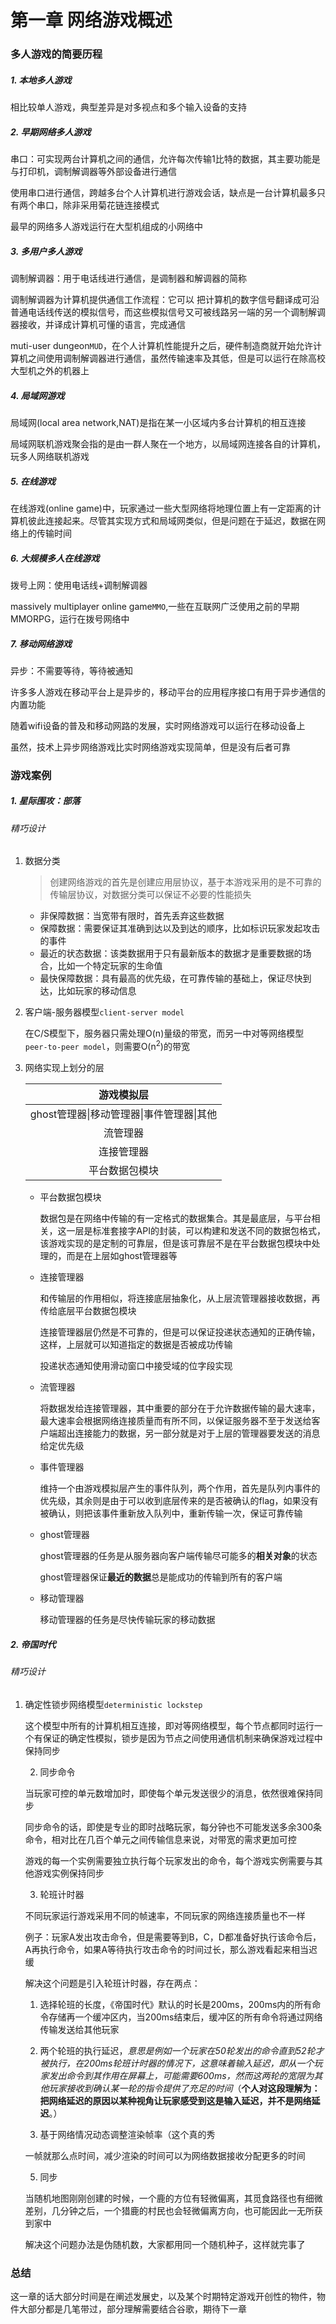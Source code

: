 # 第一章 网络游戏概述

### 多人游戏的简要历程

##### 1. 本地多人游戏

相比较单人游戏，典型差异是对多视点和多个输入设备的支持

##### 2. 早期网络多人游戏

串口：可实现两台计算机之间的通信，允许每次传输1比特的数据，其主要功能是与打印机，调制解调器等外部设备进行通信

使用串口进行通信，跨越多台个人计算机进行游戏会话，缺点是一台计算机最多只有两个串口，除非采用菊花链连接模式

最早的网络多人游戏运行在大型机组成的小网络中

##### 3. 多用户多人游戏

调制解调器：用于电话线进行通信，是调制器和解调器的简称

调制解调器为计算机提供通信工作流程：它可以 把计算机的数字信号翻译成可沿普通电话线传送的模拟信号，而这些模拟信号又可被线路另一端的另一个调制解调器接收，并译成计算机可懂的语言，完成通信

muti-user dungeon`MUD`，在个人计算机性能提升之后，硬件制造商就开始允许计算机之间使用调制解调器进行通信，虽然传输速率及其低，但是可以运行在除高校大型机之外的机器上

##### 4. 局域网游戏

局域网(local area network,NAT)是指在某一小区域内多台计算机的相互连接

局域网联机游戏聚会指的是由一群人聚在一个地方，以局域网连接各自的计算机，玩多人网络联机游戏

##### 5. 在线游戏

在线游戏(online game)中，玩家通过一些大型网络将地理位置上有一定距离的计算机彼此连接起来。尽管其实现方式和局域网类似，但是问题在于延迟，数据在网络上的传输时间

##### 6. 大规模多人在线游戏

拨号上网：使用电话线+调制解调器

massively multiplayer online game`MMO`,一些在互联网广泛使用之前的早期MMORPG，运行在拨号网络中

##### 7. 移动网络游戏

异步：不需要等待，等待被通知

许多多人游戏在移动平台上是异步的，移动平台的应用程序接口有用于异步通信的内置功能

随着wifi设备的普及和移动网路的发展，实时网络游戏可以运行在移动设备上

虽然，技术上异步网络游戏比实时网络游戏实现简单，但是没有后者可靠

### 游戏案例

##### 1. 星际围攻：部落

###### 	精巧设计

1. 数据分类

   > 创建网络游戏的首先是创建应用层协议，基于本游戏采用的是不可靠的传输层协议，对数据分类可以保证不必要的性能损失

   - 非保障数据：当宽带有限时，首先丢弃这些数据
   - 保障数据：需要保证其准确到达以及到达的顺序，比如标识玩家发起攻击的事件
   - 最近的状态数据：该类数据用于只有最新版本的数据才是重要数据的场合，比如一个特定玩家的生命值
   - 最快保障数据：具有最高的优先级，在可靠传输的基础上，保证尽快到达，比如玩家的移动信息

2. 客户端-服务器模型`client-server model`

   在C/S模型下，服务器只需处理O(n)量级的带宽，而另一中对等网络模型`peer-to-peer model`，则需要O(n<sup>2</sup>)的带宽

3. 网络实现上划分的层

   |                游戏模拟层                 |
   | :---------------------------------------: |
   | ghost管理器\|移动管理器\|事件管理器\|其他 |
   |                 流管理器                  |
   |                连接管理器                 |
   |              平台数据包模块               |

   - 平台数据包模块

     数据包是在网络中传输的有一定格式的数据集合。其是最底层，与平台相关，这一层是标准套接字API的封装，可以构建和发送不同的数据包格式，该游戏实现的是定制的可靠层，但是该可靠层不是在平台数据包模块中处理的，而是在上层如ghost管理器等

   - 连接管理器

     和传输层的作用相似，将连接底层抽象化，从上层流管理器接收数据，再传给底层平台数据包模块

     连接管理器层仍然是不可靠的，但是可以保证投递状态通知的正确传输，这样，上层就可以知道指定的数据是否被成功传输

     投递状态通知使用滑动窗口中接受域的位字段实现

   - 流管理器

     将数据发给连接管理器，其中重要的部分在于允许数据传输的最大速率，最大速率会根据网络连接质量而有所不同，以保证服务器不至于发送给客户端超出连接能力的数据，另一部分就是对于上层的管理器要发送的消息给定优先级

   - 事件管理器

     维持一个由游戏模拟层产生的事件队列，两个作用，首先是队列内事件的优先级，其余则是由于可以收到底层传来的是否被确认的flag，如果没有被确认，则把该事件重新放入队列中，重新传输一次，保证可靠传输

   - ghost管理器

     ghost管理器的任务是从服务器向客户端传输尽可能多的**相关对象**的状态

     ghost管理器保证**最近的数据**总是能成功的传输到所有的客户端

   - 移动管理器

     移动管理器的任务是尽快传输玩家的移动数据

##### 2. 帝国时代

###### 	精巧设计

 1. 确定性锁步网络模型`deterministic lockstep`

    这个模型中所有的计算机相互连接，即对等网络模型，每个节点都同时运行一个有保证的确定性模拟，锁步是因为节点之间使用通信机制来确保游戏过程中保持同步

	2. 同步命令

    当玩家可控的单元数增加时，即使每个单元发送很少的消息，依然很难保持同步

    同步命令的话，即使是专业的即时战略玩家，每分钟也不可能发送多余300条命令，相对比在几百个单元之间传输信息来说，对带宽的需求更加可控

    游戏的每一个实例需要独立执行每个玩家发出的命令，每个游戏实例需要与其他游戏实例保持同步

	3. 轮班计时器

    不同玩家运行游戏采用不同的帧速率，不同玩家的网络连接质量也不一样

    例子：玩家A发出攻击命令，但是需要等到B，C，D都准备好执行该命令后，A再执行命令，如果A等待执行攻击命令的时间过长，那么游戏看起来相当迟缓

    解决这个问题是引入轮班计时器，存在两点：

    1. 选择轮班的长度，《帝国时代》默认的时长是200ms，200ms内的所有命令存储再一个缓冲区内，当200ms结束后，缓冲区的所有命令将通过网络传输发送给其他玩家
    2. 两个轮班的执行延迟，*意思是例如一个玩家在50轮发出的命令直到52轮才被执行，在200ms轮班计时器的情况下，这意味着输入延迟，即从一个玩家发出命令到其作用在屏幕上，可能需要600ms，然而这两轮的宽限为其他玩家接收到确认某一轮的指令提供了充足的时间*（**个人对这段理解为：把网络延迟的原因以某种视角让玩家感受到这是输入延迟，并不是网络延迟**。）

	4. 基于网络情况动态调整渲染帧率（这个真的秀

    一帧就那么点时间，减少渲染的时间可以为网络数据接收分配更多的时间

	5. 同步

    当随机地图刚刚创建的时候，一个鹿的方位有轻微偏离，其觅食路径也有细微差别，几分钟之后，一个猎鹿的村民也会轻微偏离方向，也可能因此一无所获到家中

    解决这个问题办法是伪随机数，大家都用同一个随机种子，这样就完事了







### 总结

这一章的话大部分时间是在阐述发展史，以及某个时期特定游戏开创性的物件，物件大部分都是几笔带过，部分理解需要结合谷歌，期待下一章

